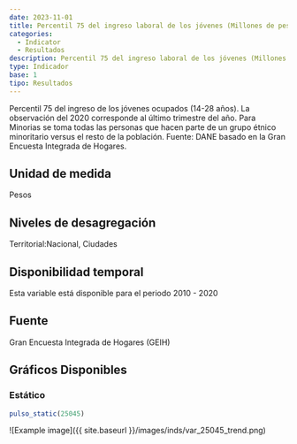 ```yaml
---
date: 2023-11-01
title: Percentil 75 del ingreso laboral de los jóvenes (Millones de pesos)( ciudad )
categories:
  - Indicator
  - Resultados
description: Percentil 75 del ingreso laboral de los jóvenes (Millones de pesos)
type: Indicador
base: 1
tipo: Resultados
--- 
```


Percentil 75 del ingreso de los jóvenes ocupados (14-28 años). La observación del 2020 corresponde al último trimestre del año. Para Minorias se toma todas las personas que hacen parte de un grupo étnico minoritario versus el resto de la población.
Fuente: DANE basado en la Gran Encuesta Integrada de Hogares.

## Unidad de medida
Pesos

## Niveles de desagregación
Territorial:Nacional, Ciudades

## Disponibilidad temporal
Esta variable está disponible para el periodo 2010 - 2020

## Fuente
Gran Encuesta Integrada de Hogares (GEIH)

## Gráficos Disponibles

### Estático

``` R
pulso_static(25045)
```

![Example image]({{ site.baseurl }}/images/inds/var_25045_trend.png)